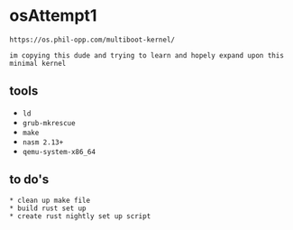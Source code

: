 # osAttempt1


`https://os.phil-opp.com/multiboot-kernel/`

``im copying this dude and trying to learn and hopely expand upon this minimal kernel``

## tools ##
* `ld`
* `grub-mkrescue`
* `make`
* `nasm 2.13+`
* `qemu-system-x86_64`

## to do's ## 

	* clean up make file
	* build rust set up 
	* create rust nightly set up script
